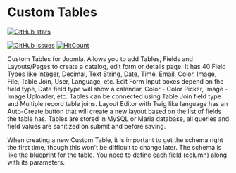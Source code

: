 # Custom Tables

[![GitHub stars](https://img.shields.io/github/stars/joomlaboat/custom-tables.svg?style=social&label=Star&maxAge=2592000)](https://GitHub.com/joomlaboat/custom-tables/stargazers/)


[![GitHub issues](https://img.shields.io/github/issues/joomlaboat/custom-tables.svg)](https://GitHub.com/joomlaboat/custom-tables/issues/) [![HitCount](http://hits.dwyl.io/custom-tables/badges.svg)](http://hits.dwyl.io/custom-tables/badges)


Custom Tables for Joomla. Allows you to add Tables, Fields and Layouts/Pages to create a catalog, edit form or details page.
It has 40 Field Types like Integer, Decimal, Text String, Date, Time, Email, Color, Image, File, Table Join, User, Language, etc.
Edit Form Input boxes depend on the field type, Date field type will show a calendar, Color - Color Picker, Image - Image Uploader, etc.
Tables can be connected using Table Join field type and Multiple record table joins.
Layout Editor with Twig like language has an Auto-Create button that will create a new layout based on the list of fields the table has.
Tables are stored in MySQL or Maria database, all queries and field values are sanitized on submit and before saving.

When creating a new Custom Table, it is important to get the schema right the first time, though this won't be difficult to change later.
The schema is like the blueprint for the table. You need to define each field (column) along with its parameters.
